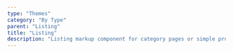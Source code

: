 ```yaml
---
type: "Themes"
category: "By Type"
parent: "Listing"
title: "Listing"
description: "Listing markup component for category pages or simple product listing."
---
```

